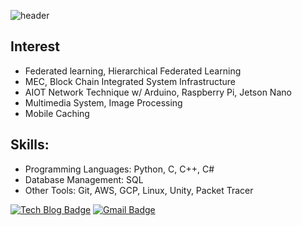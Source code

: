 ![header](https://capsule-render.vercel.app/api?type=waving&height=200&color=gradient&text=Welcome+to+Sunwoo's%20%20Github👋&fontAlign=50&fontSize=31&reversal=true&fontAlignY=50)

## Interest
- Federated learning, Hierarchical Federated Learning
- MEC, Block Chain Integrated System Infrastructure 
- AIOT Network Technique w/ Arduino, Raspberry Pi, Jetson Nano
- Multimedia System, Image Processing
- Mobile Caching

## Skills:
- Programming Languages: Python, C, C++, C#
- Database Management: SQL
- Other Tools: Git, AWS, GCP, Linux, Unity, Packet Tracer


[![Tech Blog Badge](http://img.shields.io/badge/-Tech%20blog-black?style=flat-square&logo=github&link=https://sunoopy.tistory.com/)](https://sunoopy.tistory.com/)
[![Gmail Badge](https://img.shields.io/badge/Gmail-d14836?style=flat-square&logo=Gmail&logoColor=white&link=mailto:swkang.official@gmail.com)](mailto:swknag.official@gmail.com)
